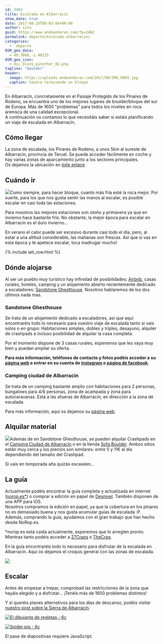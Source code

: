```yaml
---
id: 2462
title: Escalada en Albarracín
show_date: true
date: 2017-08-26T09:03:04+00:00
author: sito
guid: https://www.andeandaran.com/?p=2462
permalink: deporte/escalada-albarracin/
categories:
  -  deporte
OSM_geo_data:
  - 40.3868,-1.40215
OSM_geo_icon:
  - mic_black_pinother_02.png
tagline: "boulder"
header:
  image: https://uploads.andeandaran.com/2017/08/IMG_6065.jpg
  caption: Sandra terminando un bloque
---
```


  En Albarracín, concretamente en el Paisaje Protegido de los Pinares de Rodeno, se encuentra uno de los mejores lugares de boulder/bloque del sur de Europa. Más de 1600 "problemas" para todos los niveles en roca arenisca de una calidad excepcional.<br /> A continuación os contamos lo que necesitáis saber si estáis planificando un viaje de escalada en Albarracín.<!--more-->


## Cómo llegar

La zona de escalada, los Pinares de Rodeno, a unos 5km al sureste de Albarracín, provincia de Teruel. Se puede acceder fácilmente en coche y hay varias zonas de aparcamiento junto a los sectores principales.  
Os dejamos la ubicación en [éste enlace](https://www.google.es/maps/place/Albarracin+parking/@40.3896927,-1.4155869,16.32z/data=!4m5!3m4!1s0x0:0x628cd1685e722f97!8m2!3d40.3873642!4d-1.4066081).

## Cuándo ir



  <img class="size-medium wp-image-2502 alignleft" src="https://uploads.andeandaran.com/2017/08/escalada_albarracin-5.jpg" />Como siempre, para hacer bloque, cuanto más fría esté la roca mejor. Por suerte, para los que nos gusta sentir las manos al escalar, es posible escalar en casi toda las estaciones.



  Para nosotros las mejores estaciones son otoño y primavera ya que en invierno hace bastante frío. No obstante, la mejor época para escalar en Albarracín es el duro invierno...



  En verano el calor puede ser excesivo durante casi todo el día, pero, al estar a una altitud considerable, las mañanas son frescas. Así que si vas en esta época y te apetece escalar, toca madrugar mucho!


<!-- Start shortcoder -->

{% include iati_row.html %}


<!-- End shortcoder v4.0.3-->

## Dónde alojarse



  Al ser un pueblo muy turístico hay infinidad de posibilidades: <a href="https://www.airbnb.es/c/andrem115">Airbnb</a>, casas rurales, hoteles, camping y un alojamiento abierto recientemente dedicado a escaladores: <a href="https://sandstoneguesthouse.wixsite.com/sandstone">Sandstone Ghesthouse</a>. Nosotros hablaremos de los dos últimos nada mas.


<!-- Start shortcoder -->

<!-- andeandaran - adaptable 1 -->

<!-- End shortcoder v4.0.3-->

### Sandstone Ghesthouse



  Se trata de un alojamiento dedicado a escaladores, así que aquí encontraréis todo lo necesario para vuestro viaje de escalada tanto si vais solos o en grupo: Habitaciones simples, dobles y triples, desayuno, alquiler de crashpads e incluso posibilidad de alquilar la casa completa.



  Por el momento dispone de 3 casas rurales,  esperemos que les vaya muy bien y puedan ampliar su oferta.



  <strong>Para más información, teléfonos de contacto y fotos podéis acceder a su <a href="https://sandstoneguesthouse.wixsite.com/sandstone">página web</a> o entrar en su cuenta de <a href="https://www.instagram.com/sandstone_guesthouse/">instagram </a>o <a href="https://www.facebook.com/SandStoneGuestHouse.Albarracin/">página de facebook</a>.</strong>




###     Camping ciudad de Albarracín



  Se trata de un camping bastante amplio con habitaciones para 2 personas, bungalows para 4/6 personas, zona de acampada y zona para autocaravanas. Está a las afueras de Albarracín, en dirección a la zona de escalada.



  Para más información, aquí os dejamos su <a href="http://www.campingalbarracin.com">página web</a>.


##     Alquilar material



  <img class="alignright size-medium wp-image-2501" src="https://uploads.andeandaran.com/2017/08/escalada_albarracin-4.jpg" />Además de en Sandstone Ghesthouse, se pueden alquilar Crashpads en el <a href="https://www.google.es/maps/place/Camping+Ciudad+De+Albarracín/@40.4123289,-1.4274488,15z/data=!4m5!3m4!1s0x0:0xab9a2f26ef803847!8m2!3d40.4123289!4d-1.4274488">Camping Ciudad de Albarracín</a> o en la tienda <a href="https://www.google.es/maps/place/Sofa+Boulder+Albarracín+Climbing+Shop/@40.410647,-1.4310538,15z/data=!4m5!3m4!1s0x0:0x635338e89a3316a7!8m2!3d40.410647!4d-1.4310538">Sofa Boulder</a>. Ambos sitios están muy cerca y los precios son similares: entre 5 y 11€ al día dependiendo del tamaño del Crashpad.



  Si vais en temporada alta quizás escaseen...


##     La guía



  Actualmente podéis encontrar la guía completa y actualizada en internet (<a href="http://www.norop.es">norop.es*</a>) o comprar a edición en papel de <a href="http://www.libreriadesnivel.com/libros/boulder-albarracin/9788498292510/">Desnivel</a>. También disponen de una APP para iOS.<br /> Nosotros compramos la edición en papel, ya que la cobertura en los pinares no es demasiado buena y nos gusta acumular guías de escalada :P. Además, comprando la guía, ayudamos con el gran trabajo que han hecho desde NoRop.es.



  *norop.es está caída actualmente, esperemos que lo arreglen pronto. Mientras tanto podéis acceder a <a href="https://27crags.com/crags/albarracin">27Crags</a> o <a href="https://www.thecrag.com/climbing/spain/valencia-cuenca-area/albarracin">TheCrag</a>.      


  En la guía encontraréis todo lo necesario para disfrutar de la escalada en Albarracín. Aquí os dejamos el croquis general con las zonas de escalada.



  <img class="aligncenter size-large wp-image-2481" src="https://uploads.andeandaran.com/2017/08/mapaboulder.png"  />


##     Escalar



  Antes de empezar a trepar, comprobad las restricciones de la zona que hayáis elegido y a disfrutar... ¡Tenéis más de 1600 problemas distintos!



  Y si queréis planes alternativos para los días de descanso, podéis visitar <a href="https://www.andeandaran.com/viajes/espana/sierra-albarracin/">nuestro post sobre la Sierra de Albarracín</a>.





  <a href="https://www.flickr.com/photos/sitoo/21730841724"><img src="https://live.staticflickr.com/609/21730841724_a5453c1f3a_c.jpg" alt="El dibujante de regletas - 6c"  /></a>



  <a href="https://www.flickr.com/photos/sitoo/22364289221"><img src="https://live.staticflickr.com/5811/22364289221_5c440d72a3_c.jpg" alt="Spider pig - 6c"  /></a>


<p class="jetpack-slideshow-noscript robots-nocontent">
  El pase de diapositivas requiere JavaScript.


<div id="gallery-2462-1-slideshow" class="slideshow-window jetpack-slideshow slideshow-black" data-trans="fade" data-autostart="1" data-gallery="[{&quot;src&quot;:&quot;https:\/\/www.andeandaran.com\/wp-content\/uploads\/2017\/08\/escalada_albarracin-3-1024x683.jpg&quot;,&quot;id&quot;:&quot;2500&quot;,&quot;title&quot;:&quot;escalada_albarracin-3&quot;,&quot;alt&quot;:&quot;&quot;,&quot;caption&quot;:&quot;&quot;,&quot;itemprop&quot;:&quot;image&quot;},{&quot;src&quot;:&quot;https:\/\/www.andeandaran.com\/wp-content\/uploads\/2017\/08\/escalada_albarracin-2-1024x683.jpg&quot;,&quot;id&quot;:&quot;2499&quot;,&quot;title&quot;:&quot;escalada_albarracin-2&quot;,&quot;alt&quot;:&quot;&quot;,&quot;caption&quot;:&quot;&quot;,&quot;itemprop&quot;:&quot;image&quot;},{&quot;src&quot;:&quot;https:\/\/www.andeandaran.com\/wp-content\/uploads\/2017\/08\/escalada_albarracin-6-1024x683.jpg&quot;,&quot;id&quot;:&quot;2503&quot;,&quot;title&quot;:&quot;escalada_albarracin-6&quot;,&quot;alt&quot;:&quot;&quot;,&quot;caption&quot;:&quot;&quot;,&quot;itemprop&quot;:&quot;image&quot;},{&quot;src&quot;:&quot;https:\/\/www.andeandaran.com\/wp-content\/uploads\/2017\/08\/escalada_albarracin-5-1024x683.jpg&quot;,&quot;id&quot;:&quot;2502&quot;,&quot;title&quot;:&quot;Los colchoneteros!&quot;,&quot;alt&quot;:&quot;&quot;,&quot;caption&quot;:&quot;&quot;,&quot;itemprop&quot;:&quot;image&quot;}]" itemscope itemtype="https://schema.org/ImageGallery">
</div>


                  